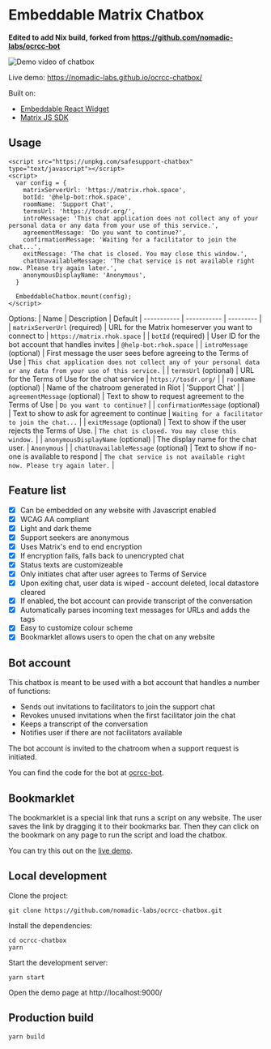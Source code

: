 # Embeddable Matrix Chatbox

**Edited to add Nix build, forked from https://github.com/nomadic-labs/ocrcc-bot** 

![Demo video of chatbox](https://media.giphy.com/media/IhmtP0NoG22k6FRQDF/giphy.gif)

Live demo: https://nomadic-labs.github.io/ocrcc-chatbox/

Built on:
- [Embeddable React Widget](https://github.com/seriousben/embeddable-react-widget)
- [Matrix JS SDK](https://github.com/matrix-org/matrix-js-sdk)

## Usage
```
<script src="https://unpkg.com/safesupport-chatbox" type="text/javascript"></script>
<script>
  var config = {
    matrixServerUrl: 'https://matrix.rhok.space',
    botId: '@help-bot:rhok.space',
    roomName: 'Support Chat',
    termsUrl: 'https://tosdr.org/',
    introMessage: 'This chat application does not collect any of your personal data or any data from your use of this service.',
    agreementMessage: 'Do you want to continue?',
    confirmationMessage: 'Waiting for a facilitator to join the chat...',
    exitMessage: 'The chat is closed. You may close this window.',
    chatUnavailableMessage: 'The chat service is not available right now. Please try again later.',
    anonymousDisplayName: 'Anonymous',
  }

  EmbeddableChatbox.mount(config);
</script>
```
Options:
| Name | Description | Default
| ----------- | ----------- | --------- |
| `matrixServerUrl` (required) | URL for the Matrix homeserver you want to connect to | `https://matrix.rhok.space` |
| `botId` (required) | User ID for the bot account that handles invites | `@help-bot:rhok.space` |
| `introMessage` (optional) | First message the user sees before agreeing to the Terms of Use | `This chat application does not collect any of your personal data or any data from your use of this service.` |
| `termsUrl` (optional) | URL for the Terms of Use for the chat service | `https://tosdr.org/` |
| `roomName` (optional)  | Name of the chatroom generated in Riot | 'Support Chat' |
| `agreementMessage` (optional)  | Text to show to request agreement to the Terms of Use | `Do you want to continue?` |
| `confirmationMessage` (optional) | Text to show to ask for agreement to continue | `Waiting for a facilitator to join the chat...` |
| `exitMessage` (optional) | Text to show if the user rejects the Terms of Use. | `The chat is closed. You may close this window.` |
| `anonymousDisplayName` (optional) | The display name for the chat user. | `Anonymous` |
| `chatUnavailableMessage` (optional) | Text to show if no-one is available to respond  | `The chat service is not available right now. Please try again later.` |

## Feature list

- [x] Can be embedded on any website with Javascript enabled
- [x] WCAG AA compliant
- [x] Light and dark theme
- [x] Support seekers are anonymous
- [x] Uses Matrix's end to end encryption
- [x] If encryption fails, falls back to unencrypted chat
- [x] Status texts are customizeable
- [x] Only initiates chat after user agrees to Terms of Service
- [x] Upon exiting chat, user data is wiped - account deleted, local datastore cleared
- [x] If enabled, the bot account can provide transcript of the conversation
- [x] Automatically parses incoming text messages for URLs and adds the <a> tags
- [x] Easy to customize colour scheme
- [x] Bookmarklet allows users to open the chat on any website

## Bot account

This chatbox is meant to be used with a bot account that handles a number of functions:
* Sends out invitations to facilitators to join the support chat
* Revokes unused invitations when the first facilitator join the chat
* Keeps a transcript of the conversation
* Notifies user if there are not facilitators available

The bot account is invited to the chatroom when a support request is initiated.

You can find the code for the bot at [ocrcc-bot](https://github.com/nomadic-labs/ocrcc-bot).

## Bookmarklet

The bookmarklet is a special link that runs a script on any website. The user saves the link by dragging it to their bookmarks bar. Then they can click on the bookmark on any page to run the script and load the chatbox.

You can try this out on the [live demo](https://nomadic-labs.github.io/ocrcc-chatbox/).

## Local development

Clone the project:
```
git clone https://github.com/nomadic-labs/ocrcc-chatbox.git
```
Install the dependencies:
```
cd ocrcc-chatbox
yarn
```

Start the development server:
```
yarn start
```

Open the demo page at http://localhost:9000/

## Production build
```
yarn build
```
